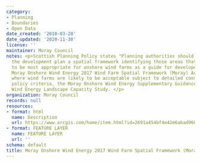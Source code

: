 ```yaml
---
category:
- Planning
- Boundaries
- Open Data
date_created: '2018-03-28'
date_updated: '2020-11-30'
license: ''
maintainer: Moray Council
notes: <p>Scottish Planning Policy states "Planning authorities should set out in
  the development plan a spatial framework identifying those areas that are likely
  to be most appropriate for onshore wind farms as a guide for developers and communities".
  Moray Onshore Wind Energy 2017 Wind Farm Spatial Framework (Moray) Areas with Potential
  where wind farms are likely to be acceptable subject to detailed consideration against
  policy criteria, the Moray Onshore Wind Energy Supplementary Guidance and the Moray
  Wind Energy Landscape Capacity Study. </p>
organization: Moray Council
records: null
resources:
- format: html
  name: Description
  url: https://www.arcgis.com/home/item.html?id=2691a454bf4e42e6abad960af1ce4cca
- format: FEATURE LAYER
  name: FEATURE LAYER
  url: ''
schema: default
title: Moray Onshore Wind Energy 2017 Wind Farm Spatial Framework (Moray)
---
```

